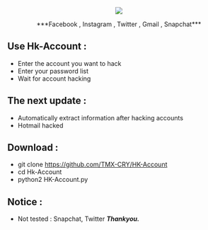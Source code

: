 <p align="center"><img src="https://image.shutterstock.com/z/stock-photo-account-hacked-121764856.jpg" /></p>
<p align="center">***Facebook , Instagram , Twitter , Gmail , Snapchat***</p>

## Use Hk-Account :
- Enter the account you want to hack
- Enter your password list
- Wait for account hacking
## The next update :
- Automatically extract information after hacking accounts
- Hotmail hacked
## Download :
- git clone https://github.com/TMX-CRY/HK-Account
- cd Hk-Account
- python2 HK-Account.py
## Notice :
- Not tested :
Snapchat, Twitter
***Thankyou.***
